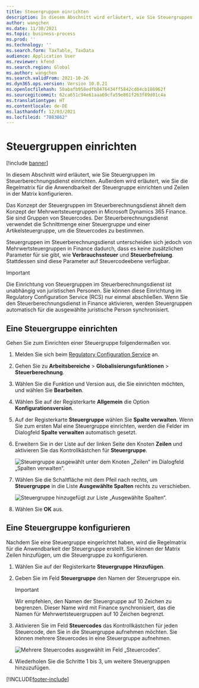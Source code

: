 ```yaml
---
title: Steuergruppen einrichten
description: In diesem Abschnitt wird erläutert, wie Sie Steuergruppen im Steuerberechnungsdienst einrichten.
author: wangchen
ms.date: 11/30/2021
ms.topic: business-process
ms.prod: ''
ms.technology: ''
ms.search.form: TaxTable, TaxData
audience: Application User
ms.reviewer: kfend
ms.search.region: Global
ms.author: wangchen
ms.search.validFrom: 2021-10-26
ms.dyn365.ops.version: Version 10.0.21
ms.openlocfilehash: 50abafb958edfb8476434ff5842cd84cb186962f
ms.sourcegitcommit: 62ca651c94e61aaa69cfa59e861f263f89d01c4a
ms.translationtype: HT
ms.contentlocale: de-DE
ms.lasthandoff: 12/03/2021
ms.locfileid: "7883862"
---
```

# <a name="set-up-tax-groups"></a>Steuergruppen einrichten

[!include [banner](../includes/banner.md)]

In diesem Abschnitt wird erläutert, wie Sie Steuergruppen im Steuerberechnungsdienst einrichten. Außerdem wird erläutert, wie Sie die Regelmatrix für die Anwendbarkeit der Steuergruppe einrichten und Zeilen in der Matrix konfigurieren.

Das Konzept der Steuergruppen im Steuerberechnungsdienst ähnelt dem Konzept der Mehrwertsteuergruppen in Microsoft Dynamics 365 Finance. Sie sind Gruppen von Steuercodes. Der Steuerberechnungsdienst verwendet die Schnittmenge einer Steuergruppe und einer Artikelsteuergruppe, um die Steuercodes zu bestimmen.

Steuergruppen im Steuerberechnungsdienst unterscheiden sich jedoch von Mehrwertsteuergruppen in Finance dadurch, dass es keine zusätzlichen Parameter für sie gibt, wie **Verbrauchssteuer** und **Steuerbefreiung**. Stattdessen sind diese Parameter auf Steuercodeebene verfügbar.

> [!IMPORTANT]
> Die Einrichtung von Steuergruppen im Steuerberechnungsdienst ist unabhängig von juristischen Personen. Sie können diese Einrichtung im Regulatory Configuration Service (RCS) nur einmal abschließen. Wenn Sie den Steuerberechnungsdienst in Finance aktivieren, werden Steuergruppen automatisch für die ausgewählte juristische Person synchronisiert.

## <a name="set-up-a-tax-group"></a>Eine Steuergruppe einrichten

Gehen Sie zum Einrichten einer Steuergruppe folgendermaßen vor.

1. Melden Sie sich beim [Regulatory Configuration Service](https://marketing.configure.global.dynamics.com/) an.
2. Gehen Sie zu **Arbeitsbereiche** \> **Globalisierungsfunktionen** \> **Steuerberechnung**.
3. Wählen Sie die Funktion und Version aus, die Sie einrichten möchten, und wählen Sie **Bearbeiten**.
4. Wählen Sie auf der Registerkarte **Allgemein** die Option **Konfigurationsversion**.
5. Auf der Registerkarte **Steuergruppe** wählen Sie **Spalte verwalten**. Wenn Sie zum ersten Mal eine Steuergruppe einrichten, werden die Felder im Dialogfeld **Spalte verwalten** automatisch gesetzt.
6. Erweitern Sie in der Liste auf der linken Seite den Knoten **Zeilen** und aktivieren Sie das Kontrollkästchen für **Steuergruppe**.

    ![Steuergruppe ausgewählt unter dem Knoten „Zeilen“ im Dialogfeld „Spalten verwalten“.](media/select-tax-group.png)

7. Wählen Sie die Schaltfläche mit dem Pfeil nach rechts, um **Steuergruppe** in die Liste **Ausgewählte Spalten** rechts zu verschieben.

    ![Steuergruppe hinzugefügt zur Liste „Ausgewählte Spalten“.](media/add-tax-group.png)

8. Wählen Sie **OK** aus.

## <a name="configure-a-tax-group"></a>Eine Steuergruppe konfigurieren

Nachdem Sie eine Steuergruppe eingerichtet haben, wird die Regelmatrix für die Anwendbarkeit der Steuergruppe erstellt. Sie können der Matrix Zeilen hinzufügen, um die Steuergruppe zu konfigurieren.

1. Wählen Sie auf der Registerkarte **Steuergruppe** **Hinzufügen**.
2. Geben Sie im Feld **Steuergruppe** den Namen der Steuergruppe ein.

    > [!IMPORTANT]
    > Wir empfehlen, den Namen der Steuergruppe auf 10 Zeichen zu begrenzen. Dieser Name wird mit Finance synchronisiert, das die Namen für Mehrwertsteuergruppen auf 10 Zeichen begrenzt.

3. Aktivieren Sie im Feld **Steuercodes** das Kontrollkästchen für jeden Steuercode, den Sie in die Steuergruppe aufnehmen möchten. Sie können mehrere Steuercodes in eine Steuergruppe aufnehmen.

    ![Mehrere Steuercodes ausgewählt im Feld „Steuercodes“.](media/multiple-tax-codes-selection.png)

4. Wiederholen Sie die Schritte 1 bis 3, um weitere Steuergruppen hinzuzufügen.

[!INCLUDE[footer-include](../../includes/footer-banner.md)]
